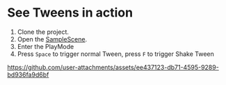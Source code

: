 # See Tweens in action

1. Clone the project.
2. Open the [SampleScene](../../../Scenes/SampleScene.unity).
3. Enter the PlayMode
4. Press `Space` to trigger normal Tween, press `F` to trigger Shake Tween

https://github.com/user-attachments/assets/ee437123-db71-4595-9289-bd936fa9d6bf
